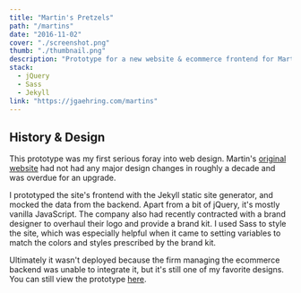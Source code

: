 ```yaml
---
title: "Martin's Pretzels"
path: "/martins"
date: "2016-11-02"
cover: "./screenshot.png"
thumb: "./thumbnail.png"
description: "Prototype for a new website & ecommerce frontend for Martin's Pretzels"
stack:
  - jQuery
  - Sass
  - Jekyll
link: "https://jgaehring.com/martins"
---
```


## History & Design
This prototype was my first serious foray into web design. Martin's [original website](https://web.archive.org/web/20150821152237/www.martinspretzels.com/) had not had any major design changes in roughly a decade and was overdue for an upgrade.

I prototyped the site's frontend with the Jekyll static site generator, and mocked the data from the backend. Apart from a bit of jQuery, it's mostly vanilla JavaScript. The company also had recently contracted with a brand designer to overhaul their logo and provide a brand kit. I used Sass to style the site, which was especially helpful when it came to setting variables to match the colors and styles prescribed by the brand kit.

Ultimately it wasn't deployed because the firm managing the ecommerce backend was unable to integrate it, but it's still one of my favorite designs. You can still view the prototype [here](https://jgaehring.com/martins).
